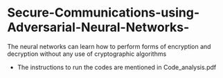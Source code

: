 # Secure-Communications-using-Adversarial-Neural-Networks-
The neural networks can learn how to perform forms of encryption and decryption without any use of cryptographic algorithms 

- The instructions to run the codes are mentioned in Code_analysis.pdf
